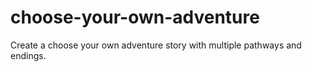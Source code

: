 # choose-your-own-adventure
Create a choose your own adventure story with multiple pathways and endings.
